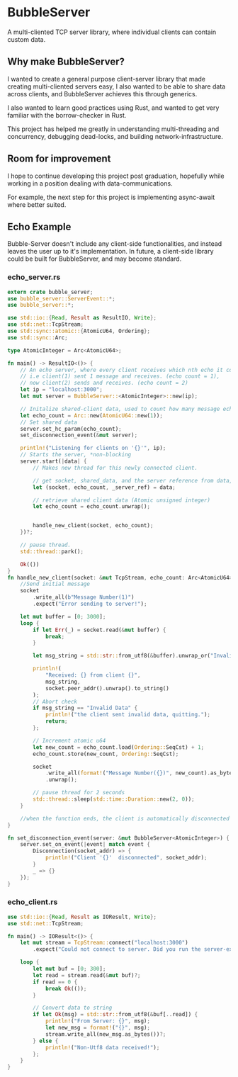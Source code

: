 # BubbleServer

A multi-cliented TCP server library, where individual clients can contain custom data.

## Why make BubbleServer?

I wanted to create a general purpose client-server library that made creating multi-cliented servers easy, I also wanted to be 
able to share data across clients, and BubbleServer achieves this through generics.

I also wanted to learn good practices using Rust, and wanted to get very familiar with the borrow-checker in Rust. 

This project has helped me greatly in understanding multi-threading and concurrency, debugging dead-locks, and building network-infrastructure. 

## Room for improvement
I hope to continue developing this project post graduation, hopefully while working in a position dealing with data-communications.

For example, the next step for this project is implementing async-await where better suited.

## Echo Example

Bubble-Server doesn't include any client-side functionalities, and instead leaves the user up to it's implementation. In future, a client-side library could be built for BubbleServer, and may become standard.


### echo_server.rs
```rust
extern crate bubble_server;
use bubble_server::ServerEvent::*;
use bubble_server::*;

use std::io::{Read, Result as ResultIO, Write};
use std::net::TcpStream;
use std::sync::atomic::{AtomicU64, Ordering};
use std::sync::Arc;

type AtomicInteger = Arc<AtomicU64>;

fn main() -> ResultIO<()> {
    // An echo server, where every client receives which nth echo it contributed.
    // i.e client(1) sent 1 message and receives. (echo count = 1), 
    // now client(2) sends and receives. (echo count = 2)
    let ip = "localhost:3000";
    let mut server = BubbleServer::<AtomicInteger>::new(ip);

    // Initalize shared-client data, used to count how many message echos.
    let echo_count = Arc::new(AtomicU64::new(1));
    // Set shared data
    server.set_hc_param(echo_count);
    set_disconnection_event(&mut server);

    println!("Listening for clients on '{}'", ip);
    // Starts the server, *non-blocking
    server.start(|data| {
        // Makes new thread for this newly connected client.

        // get socket, shared_data, and the server reference from data, (server ref is unused)
        let (socket, echo_count, _server_ref) = data;

        // retrieve shared client data (Atomic unsigned integer)
        let echo_count = echo_count.unwrap();


        handle_new_client(socket, echo_count);
    })?;

    // pause thread.
    std::thread::park(); 

    Ok(())
}
fn handle_new_client(socket: &mut TcpStream, echo_count: Arc<AtomicU64>) {
    //Send initial message
    socket
        .write_all(b"Message Number(1)")
        .expect("Error sending to server!");

    let mut buffer = [0; 3000];
    loop {
        if let Err(_) = socket.read(&mut buffer) {
            break;
        }

        let msg_string = std::str::from_utf8(&buffer).unwrap_or("Invalid Data");

        println!(
            "Received: {} from client {}",
            msg_string,
            socket.peer_addr().unwrap().to_string()
        );
        // Abort check
        if msg_string == "Invalid Data" {
            println!("the client sent invalid data, quitting.");
            return;
        };

        // Increment atomic u64
        let new_count = echo_count.load(Ordering::SeqCst) + 1;
        echo_count.store(new_count, Ordering::SeqCst);

        socket
            .write_all(format!("Message Number({})", new_count).as_bytes())
            .unwrap();

        // pause thread for 2 seconds
        std::thread::sleep(std::time::Duration::new(2, 0));
    }

    //when the function ends, the client is automatically disconnected from BubbleServer
}

fn set_disconnection_event(server: &mut BubbleServer<AtomicInteger>) {
    server.set_on_event(|event| match event {
        Disconnection(socket_addr) => {
            println!("Client '{}'  disconnected", socket_addr);
        }
        _ => {}
    });
}

```
### echo_client.rs
```rust
use std::io::{Read, Result as IOResult, Write};
use std::net::TcpStream;

fn main() -> IOResult<()> {
    let mut stream = TcpStream::connect("localhost:3000")
        .expect("Could not connect to server. Did you run the server-example?");

    loop {
        let mut buf = [0; 300];
        let read = stream.read(&mut buf)?;
        if read == 0 {
            break Ok(());
        }

        // Convert data to string
        if let Ok(msg) = std::str::from_utf8(&buf[..read]) {
            println!("From Server: {}", msg);
            let new_msg = format!("{}", msg);
            stream.write_all(new_msg.as_bytes())?;
        } else {
            println!("Non-Utf8 data received!");
        };
    }
}
```

